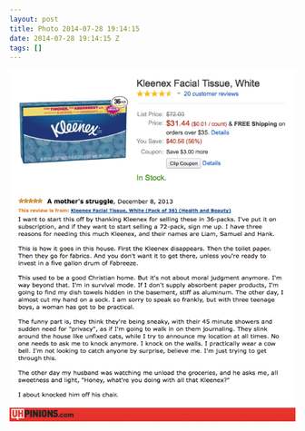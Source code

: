 ```yaml
---
layout: post
title: Photo 2014-07-28 19:14:15
date: 2014-07-28 19:14:15 Z
tags: []
---
```

![](/media/2014/07/93133571234.png)
